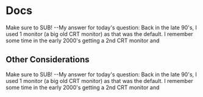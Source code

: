 # Docs
Make sure to SUB! --My answer for today's question: Back in the late 90's, I used 1 monitor (a big old CRT monitor) as that was the default. I remember some time in the early 2000's getting a 2nd CRT monitor and



## Other Considerations

Make sure to SUB! --My answer for today's question: Back in the late 90's, I used 1 monitor (a big old CRT monitor) as that was the default. I remember some time in the early 2000's getting a 2nd CRT monitor and